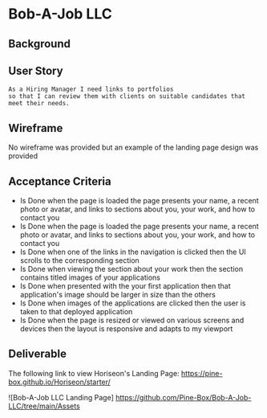 # Bob-A-Job LLC

## Background

## User Story

```
As a Hiring Manager I need links to portfolios
so that I can review them with clients on suitable candidates that meet their needs. 
```

## Wireframe
No wireframe was provided but an example of the landing page design was provided


## Acceptance Criteria

* Is Done when the page is loaded the page presents your name, a recent photo or avatar, and links to sections about you, your work, and how to contact you
* Is Done when the page is loaded the page presents your name, a recent photo or avatar, and links to sections about you, your work, and how to contact you
* Is Done when one of the links in the navigation is clicked then the UI scrolls to the corresponding section
* Is Done when viewing the section about your work then the section contains titled images of your applications
* Is Done when presented with the your first application then that application's image should be larger in size than the others
* Is Done when images of the applications are clicked then the user is taken to that deployed application
* Is Done when the page is resized or viewed on various screens and devices then the layout is responsive and adapts to my viewport


## Deliverable

The following link to view Horiseon's Landing Page: https://pine-box.github.io/Horiseon/starter/

![Bob-A-Job LLC Landing Page] https://github.com/Pine-Box/Bob-A-Job-LLC/tree/main/Assets
